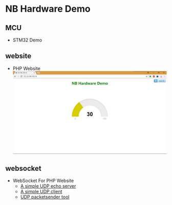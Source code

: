 # NB Hardware Demo

## MCU

 * STM32 Demo

## website

 * PHP Website
   ![img/NB_Hardware_Demo_Web_UI.png](img/NB_Hardware_Demo_Web_UI.png)

## websocket

 * WebSocket For PHP Website
   * [A simple UDP echo server](https://www.cs.cmu.edu/afs/cs/academic/class/15213-f99/www/class26/udpserver.c)
   * [A simple UDP client](https://www.cs.cmu.edu/afs/cs/academic/class/15213-f99/www/class26/udpclient.c)
   * [UDP packetsender tool](https://packetsender.com/download)
